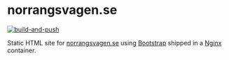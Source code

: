 # norrangsvagen.se

[![build-and-push](https://github.com/norrangsvagen-se/norrangsvagen.se/actions/workflows/build-and-push.yml/badge.svg)](https://github.com/norrangsvagen-se/norrangsvagen.se/actions/workflows/build-and-push.yml)

Static HTML site for [norrangsvagen.se](https://norrangsvagen.se) using [Bootstrap](https://getbootstrap.com) shipped in a [Nginx](https://hub.docker.com/_/nginx) container.
